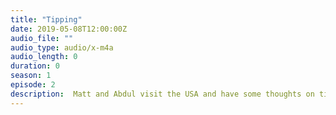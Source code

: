 ```yaml
---
title: "Tipping"
date: 2019-05-08T12:00:00Z
audio_file: ""
audio_type: audio/x-m4a
audio_length: 0
duration: 0
season: 1
episode: 2
description:  Matt and Abdul visit the USA and have some thoughts on tipping culture.
---
```

